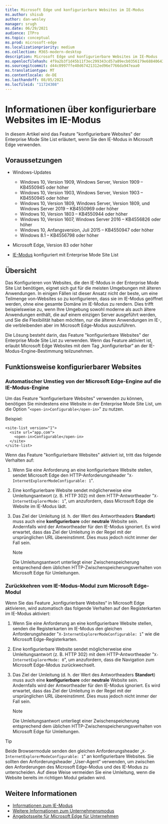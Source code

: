 ```yaml
---
title: Microsoft Edge und konfigurierbare Websites im IE-Modus
ms.author: shisub
author: dan-wesley
manager: srugh
ms.date: 06/29/2021
audience: ITPro
ms.topic: conceptual
ms.prod: microsoft-edge
ms.localizationpriority: medium
ms.collection: M365-modern-desktop
description: Microsoft Edge und konfigurierbare Websites im IE-Modus
ms.openlocfilehash: 4f9a2b3f1d45b11f3ec299343cd57a89ecb0356179e6884064333d4b8f12e6cc
ms.sourcegitcommit: d44c0997ffe40d67421312ed96e7766da947eaa0
ms.translationtype: MT
ms.contentlocale: de-DE
ms.lasthandoff: 08/05/2021
ms.locfileid: "11724308"
---
```

# <a name="learn-about-configurable-sites-in-ie-mode"></a>Informationen über konfigurierbare Websites im IE-Modus

In diesem Artikel wird das Feature "konfigurierbare Websites" der Enterprise Mode Site List erläutert, wenn Sie den IE-Modus in Microsoft Edge verwenden.

## <a name="prerequisites"></a>Voraussetzungen

- Windows-Updates

  - Windows 10, Version 1909, Windows Server, Version 1909 – KB4550945 oder höher
  - Windows 10, Version 1903, Windows Server, Version 1903 – KB4550945 oder höher
  - Windows 10, Version 1809, Windows Server, Version 1809, und Windows Server 2019 – KB4550969 oder höher
  - Windows 10, Version 1803 – KB4550944 oder höher
  - Windows 10, Version 1607, Windows Server 2016 – KB4556826 oder höher
  - Windows 10, Anfangsversion, Juli 2015 – KB4550947 oder höher
  - Windows 8.1 – KB4556798 oder höher

- Microsoft Edge, Version 83 oder höher
- [IE-Modus](./edge-ie-mode.md) konfiguriert mit Enterprise Mode Site List

## <a name="overview"></a>Übersicht

Das Konfigurieren von Websites, die den IE-Modus in der Enterprise Mode Site List benötigen, eignet sich gut für die meisten Umgebungen mit älteren Anwendungen. In einigen Fällen ist dieser Ansatz nicht der beste, um eine Teilmenge von-Websites so zu konfigurieren, dass sie im IE-Modus geöffnet werden, ohne eine gesamte Domäne im IE-Modus zu rendern. Dies trifft beispielsweise zu, wenn Ihre Umgebung sowohl moderne als auch ältere Anwendungen enthält, die auf einem einzigen Server ausgeführt werden, und Sie die Flexibilität haben möchten, nur die älteren Anwendungen im IE-, die verbleibenden aber im Microsoft Edge-Modus auszuführen.

Die Lösung besteht darin, das Feature "konfigurierbare Websites" der Enterprise Mode Site List zu verwenden. Wenn das Feature aktiviert ist, erlaubt Microsoft Edge Websites mit dem Tag „konfigurierbar“ an der IE-Modus-Engine-Bestimmung teilzunehmen.

## <a name="how-configurable-sites-works"></a>Funktionsweise konfigurierbarer Websites

### <a name="automatic-switching-from-the-microsoft-edge-engine-to-the-ie-mode-engine"></a>Automatischer Umstieg von der Microsoft Edge-Engine auf die IE-Modus-Engine

Um das Feature "konfigurierbare Websites" verwenden zu können, benötigen Sie mindestens eine Website in der Enterprise Mode Site List, um die Option "`<open-in>Configurable</open-in>`" zu nutzen.

Beispiel:

```
<site-list version="1">
  <site url="app.com">
    <open-in>Configurable</open-in>
  </site>
</site-list>
```

Wenn das Feature "konfigurierbare Websites" aktiviert ist, tritt das folgende Verhalten auf:

1. Wenn Sie eine Anforderung an eine konfigurierbare Website stellen, sendet Microsoft Edge den HTTP-Anforderungsheader "`X-InternetExplorerModeConfigurable: 1`".
2. Eine konfigurierbare Website sendet möglicherweise eine Umleitungsantwort (z. B. HTTP 302) mit dem HTTP-Antwortheader "`X-InternetExplorerMode: 1`", um anzufordern, dass Microsoft Edge die Website im IE-Modus lädt.
3. Das Ziel der Umleitung (d. h. der Wert des Antwortheaders **Standort**) muss auch eine **konfigurierbare** oder **neutrale** Website sein. Andernfalls wird der Antwortheader für den IE-Modus ignoriert. Es wird erwartet, dass das Ziel der Umleitung in der Regel mit der ursprünglichen URL übereinstimmt. Dies muss jedoch nicht immer der Fall sein.

   > [!NOTE]
   > Die Umleitungsantwort unterliegt einer Zwischenspeicherung entsprechend dem üblichen HTTP-Zwischenspeicherungsverhalten von Microsoft Edge für Umleitungen.

### <a name="switching-back-from-ie-mode-engine-to-microsoft-edge-engine"></a>Zurückkehren vom IE-Modus-Modul zum Microsoft Edge-Modul

Wenn Sie das Feature „konfigurierbare Websites“ in Microsoft Edge aktivieren, wird automatisch das folgende Verhalten auf den Registerkarten im IE-Modus aktiviert:

1. Wenn Sie eine Anforderung an eine konfigurierbare Website stellen, senden die Registerkarten im IE-Modus den gleichen Anforderungsheader "`X-InternetExplorerModeConfigurable: 1`" wie die Microsoft Edge-Registerkarten.
2. Eine konfigurierbare Website sendet möglicherweise eine Umleitungsantwort (z. B. HTTP 302) mit dem HTTP-Antwortheader "`X-InternetExplorerMode: 0`", um anzufordern, dass die Navigation zum Microsoft Edge-Modus zurückwechselt.
3. Das Ziel der Umleitung (d. h. der Wert des Antwortheaders **Standort**) muss auch eine **konfigurierbare** oder **neutrale** Website sein. Andernfalls wird der Antwortheader für den IE-Modus ignoriert. Es wird erwartet, dass das Ziel der Umleitung in der Regel mit der ursprünglichen URL übereinstimmt. Dies muss jedoch nicht immer der Fall sein.

   > [!NOTE]
   > Die Umleitungsantwort unterliegt einer Zwischenspeicherung entsprechend dem üblichen HTTP-Zwischenspeicherungsverhalten von Microsoft Edge für Umleitungen.

> [!TIP]
> Beide Browsermodule senden den gleichen Anforderungsheader „`X-InternetExplorerModeConfigurable: 1`“ an konfigurierbare Websites. Sie sollten den Anforderungsheader „User-Agent“ verwenden, um zwischen den Anforderungen des Microsoft Edge-Modus und des IE-Modus zu unterscheiden. Auf diese Weise vermeiden Sie eine Umleitung, wenn die Website bereits im richtigen Modul geladen wird.

## <a name="see-also"></a>Weitere Informationen

- [Informationen zum IE-Modus](./edge-ie-mode.md)
- [Weitere Informationen zum Unternehmensmodus](/internet-explorer/ie11-deploy-guide/enterprise-mode-overview-for-ie11)
- [Angebotsseite für Microsoft Edge für Unternehmen](https://aka.ms/EdgeEnterprise)